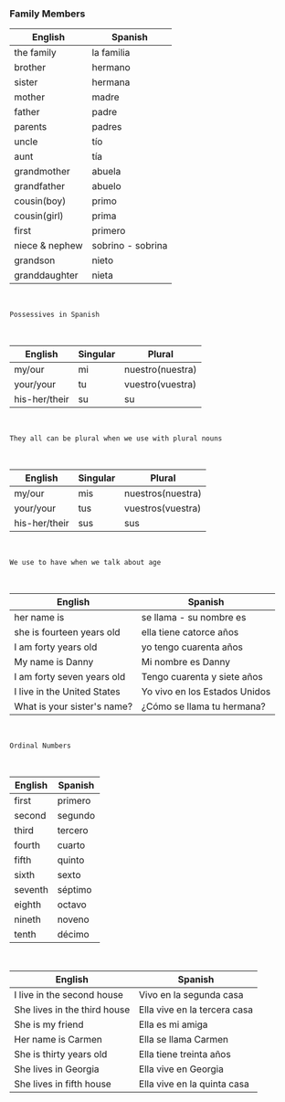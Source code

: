 ### Family Members

English      | Spanish            
------------ | ---------------------------
the family   | la familia
brother      | hermano
sister       | hermana
mother       | madre
father       | padre
parents      | padres
uncle        | tío
aunt         | tía
grandmother  | abuela
grandfather  | abuelo
cousin(boy)  | primo
cousin(girl) | prima
first        | primero
niece & nephew | sobrino - sobrina
grandson       | nieto
granddaughter  | nieta

</br>

`Possessives in Spanish`

</br> 


English        | Singular  | Plural
---------------|---------- | -------------
my/our         | mi        | nuestro(nuestra)
your/your      | tu        | vuestro(vuestra)
his-her/their  | su        | su 

</br>

`They all can be plural when we use with plural nouns`

</br>

English        | Singular  | Plural
---------------|---------- | -------------
my/our         | mis       | nuestros(nuestra)
your/your      | tus       | vuestros(vuestra)
his-her/their  | sus       | sus 

</br>

`We use to have when we talk about age`

</br>

English      | Spanish            
------------ | ---------------------------
her name is  | se llama - su nombre es
she is fourteen years old | ella tiene catorce años
I am forty years old      | yo tengo cuarenta años
My name is Danny  | Mi nombre es Danny
I am forty seven years old  | Tengo cuarenta y siete años
I live in the United States | Yo vivo en los Estados Unidos
What is your sister's name? |  ¿Cómo se llama tu hermana? 

</br>

`Ordinal Numbers`

</br>

English  | Spanish            
-------- | ------------
first    | primero
second   | segundo
third    | tercero
fourth   | cuarto
fifth    | quinto
sixth    | sexto
seventh  | séptimo
eighth   | octavo
nineth   | noveno
tenth    | décimo

</br>

English      | Spanish            
------------ | ---------------------------
I live in the second house | Vivo en la segunda casa
She lives in the third house | Ella vive en la tercera casa
She is my friend  | Ella es mi amiga
Her name is Carmen | Ella se llama Carmen 
She is thirty years old | Ella tiene treinta años
She lives in Georgia | Ella vive en Georgia
She lives in fifth house | Ella vive en la quinta casa
